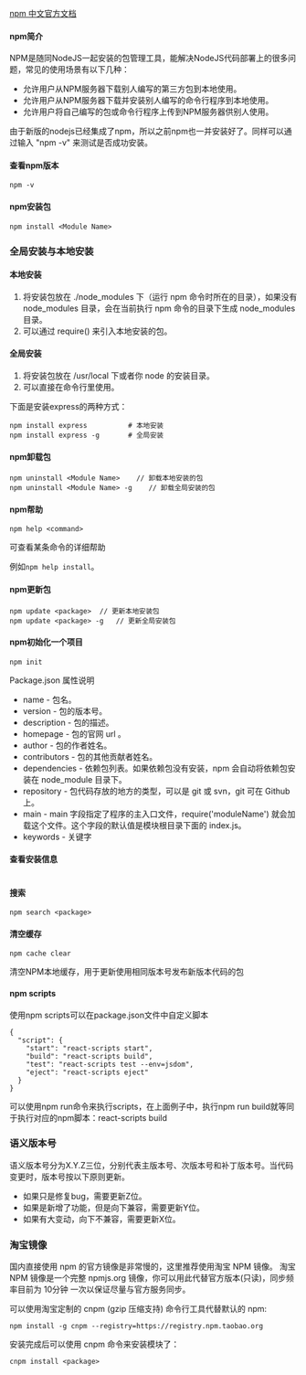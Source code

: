 [npm 中文官方文档](https://www.npmjs.cn/)

#### npm简介
NPM是随同NodeJS一起安装的包管理工具，能解决NodeJS代码部署上的很多问题，常见的使用场景有以下几种：

+ 允许用户从NPM服务器下载别人编写的第三方包到本地使用。
+ 允许用户从NPM服务器下载并安装别人编写的命令行程序到本地使用。
+ 允许用户将自己编写的包或命令行程序上传到NPM服务器供别人使用。

由于新版的nodejs已经集成了npm，所以之前npm也一并安装好了。同样可以通过输入 "npm -v" 来测试是否成功安装。



#### 查看npm版本
<pre><code>npm -v</code></pre>

#### npm安装包
<pre><code>npm install &lt;Module Name&gt;</code></pre>

### 全局安装与本地安装
#### 本地安装
1. 将安装包放在 ./node_modules 下（运行 npm 命令时所在的目录），如果没有 node_modules 目录，会在当前执行 npm 命令的目录下生成 node_modules 目录。
2. 可以通过 require() 来引入本地安装的包。
#### 全局安装
1. 将安装包放在 /usr/local 下或者你 node 的安装目录。
2. 可以直接在命令行里使用。

下面是安装express的两种方式：
<pre><code>npm install express          # 本地安装
npm install express -g       # 全局安装</code></pre>

#### npm卸载包
<pre><code>npm uninstall &lt;Module Name&gt;    // 卸载本地安装的包
npm uninstall &lt;Module Name&gt; -g    // 卸载全局安装的包
</code></pre>

#### npm帮助
<pre><code>npm help &lt;command&gt;</code></pre>
可查看某条命令的详细帮助

例如`npm help install`。

#### npm更新包
<pre><code>npm update &lt;package&gt;  // 更新本地安装包
npm update &lt;package&gt; -g   // 更新全局安装包</code></pre>

#### npm初始化一个项目
<pre><code>npm init</code></pre>

Package.json 属性说明
+ name - 包名。
+ version - 包的版本号。
+ description - 包的描述。
+ homepage - 包的官网 url 。
+ author - 包的作者姓名。
+ contributors - 包的其他贡献者姓名。
+ dependencies - 依赖包列表。如果依赖包没有安装，npm 会自动将依赖包安装在 node_module 目录下。
+ repository - 包代码存放的地方的类型，可以是 git 或 svn，git 可在 Github 上。
+ main - main 字段指定了程序的主入口文件，require('moduleName') 就会加载这个文件。这个字段的默认值是模块根目录下面的 index.js。
+ keywords - 关键字

#### 查看安装信息
<pre><code></code></pre>

#### 搜索
<pre><code>npm search &lt;package&gt;</code></pre>

#### 清空缓存
<pre><code>npm cache clear</code></pre>
清空NPM本地缓存，用于更新使用相同版本号发布新版本代码的包

#### npm scripts
使用npm scripts可以在package.json文件中自定义脚本
<pre><code>{
  "script": {
    "start": "react-scripts start",
    "build": "react-scripts build",
    "test": "react-scripts test --env=jsdom",
    "eject": "react-scripts eject"
  }
}</code></pre>
可以使用npm run命令来执行scripts，在上面例子中，执行npm run build就等同于执行对应的npm脚本：react-scripts build

### 语义版本号
语义版本号分为X.Y.Z三位，分别代表主版本号、次版本号和补丁版本号。当代码变更时，版本号按以下原则更新。
+ 如果只是修复bug，需要更新Z位。
+ 如果是新增了功能，但是向下兼容，需要更新Y位。
+ 如果有大变动，向下不兼容，需要更新X位。

### 淘宝镜像
国内直接使用 npm 的官方镜像是非常慢的，这里推荐使用淘宝 NPM 镜像。
淘宝 NPM 镜像是一个完整 npmjs.org 镜像，你可以用此代替官方版本(只读)，同步频率目前为 10分钟 一次以保证尽量与官方服务同步。

可以使用淘宝定制的 cnpm (gzip 压缩支持) 命令行工具代替默认的 npm:
<pre><code>npm install -g cnpm --registry=https://registry.npm.taobao.org</code></pre>
安装完成后可以使用 cnpm 命令来安装模块了：
<pre><code>cnpm install &lt;package&gt;</code></pre>

